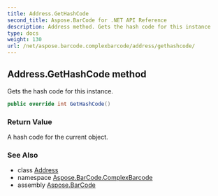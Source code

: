 ```yaml
---
title: Address.GetHashCode
second_title: Aspose.BarCode for .NET API Reference
description: Address method. Gets the hash code for this instance
type: docs
weight: 130
url: /net/aspose.barcode.complexbarcode/address/gethashcode/
---
```

## Address.GetHashCode method

Gets the hash code for this instance.

```csharp
public override int GetHashCode()
```

### Return Value

A hash code for the current object.

### See Also

* class [Address](../)
* namespace [Aspose.BarCode.ComplexBarcode](../../../aspose.barcode.complexbarcode/)
* assembly [Aspose.BarCode](../../../)


